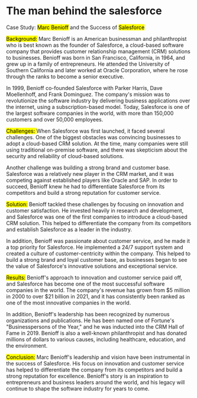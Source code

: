 # The man behind the salesforce

  
Case Study: <mark> Marc Benioff</mark> and the Success of <mark>Salesforce</mark>

<mark>Background:</mark> Marc Benioff is an American businessman and philanthropist who is best known as the founder of Salesforce, a cloud-based software company that provides customer relationship management (CRM) solutions to businesses. Benioff was born in San Francisco, California, in 1964, and grew up in a family of entrepreneurs. He attended the University of Southern California and later worked at Oracle Corporation, where he rose through the ranks to become a senior executive.

In 1999, Benioff co-founded Salesforce with Parker Harris, Dave Moellenhoff, and Frank Dominguez. The company's mission was to revolutionize the software industry by delivering business applications over the internet, using a subscription-based model. Today, Salesforce is one of the largest software companies in the world, with more than 150,000 customers and over 50,000 employees.

<mark>Challenges: </mark> When Salesforce was first launched, it faced several challenges. One of the biggest obstacles was convincing businesses to adopt a cloud-based CRM solution. At the time, many companies were still using traditional on-premise software, and there was skepticism about the security and reliability of cloud-based solutions.

Another challenge was building a strong brand and customer base. Salesforce was a relatively new player in the CRM market, and it was competing against established players like Oracle and SAP. In order to succeed, Benioff knew he had to differentiate Salesforce from its competitors and build a strong reputation for customer service.

<mark>Solution:</mark> Benioff tackled these challenges by focusing on innovation and customer satisfaction. He invested heavily in research and development, and Salesforce was one of the first companies to introduce a cloud-based CRM solution. This helped to differentiate the company from its competitors and establish Salesforce as a leader in the industry.

In addition, Benioff was passionate about customer service, and he made it a top priority for Salesforce. He implemented a 24/7 support system and created a culture of customer-centricity within the company. This helped to build a strong brand and loyal customer base, as businesses began to see the value of Salesforce's innovative solutions and exceptional service.

<mark>Results:</mark> Benioff's approach to innovation and customer service paid off, and Salesforce has become one of the most successful software companies in the world. The company's revenue has grown from $5 million in 2000 to over $21 billion in 2021, and it has consistently been ranked as one of the most innovative companies in the world.

In addition, Benioff's leadership has been recognized by numerous organizations and publications. He has been named one of Fortune's "Businesspersons of the Year," and he was inducted into the CRM Hall of Fame in 2019. Benioff is also a well-known philanthropist and has donated millions of dollars to various causes, including healthcare, education, and the environment.

<mark>Conclusion:</mark> Marc Benioff's leadership and vision have been instrumental in the success of Salesforce. His focus on innovation and customer service has helped to differentiate the company from its competitors and build a strong reputation for excellence. Benioff's story is an inspiration to entrepreneurs and business leaders around the world, and his legacy will continue to shape the software industry for years to come.
